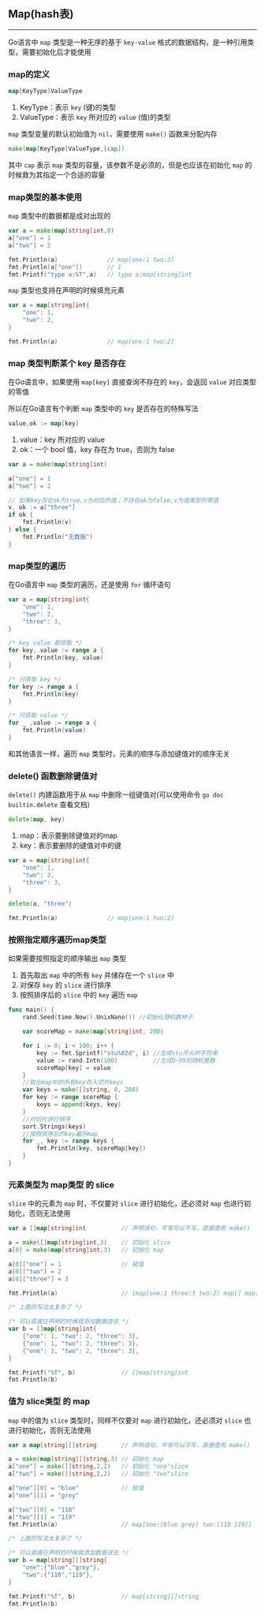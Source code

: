 ## Map(hash表)

---

Go语言中 `map` 类型是一种无序的基于 `key-value` 格式的数据结构，是一种引用类型，需要初始化后才能使用

### map的定义

```go
map[KeyType]ValueType
```

1. KeyType：表示 `key` (键)的类型
2. ValueType：表示 `key` 所对应的  `value` (值)的类型

`map` 类型变量的默认初始值为 `nil`，需要使用 `make()` 函数来分配内存

```go
make(map[KeyType]ValueType,[cap])
```

其中 `cap` 表示 `map` 类型的容量，该参数不是必须的，但是也应该在初始化 `map` 的时候救为其指定一个合适的容量

### map类型的基本使用

`map` 类型中的数据都是成对出现的

```go
var a = make(map[string]int,8)
a["one"] = 1
a["two"] = 2

fmt.Println(a)              // map[one:1 two:2]
fmt.Println(a["one"])       // 1
fmt.Printf("type a:%T",a)   // type a:map[string]int
```

`map` 类型也支持在声明的时候填充元素

```go
var a = map[string]int{
    "one": 1,
    "two": 2,
}

fmt.Println(a)              // map[one:1 two:2]
```

### map 类型判断某个 key 是否存在

在Go语言中，如果使用 `map[key]` 直接查询不存在的 `key`，会返回 `value` 对应类型的零值

所以在Go语言有个判断 `map` 类型中的 `key` 是否存在的特殊写法

```go
value,ok := map[key]
```

1. value：key 所对应的 value
2. ok：一个 bool 值，key 存在为 true，否则为 false

```go
var a = make(map[string]int)

a["one"] = 1
a["two"] = 2

// 如果key存在ok为true,v为对应的值；不存在ok为false,v为值类型的零值
v, ok := a["three"]
if ok {
    fmt.Println(v)
} else {
    fmt.Println("无数据")
}
```

### map类型的遍历

在Go语言中 `map` 类型的遍历，还是使用 `for` 循环语句

```go
var a = map[string]int{
    "one": 1,
    "two": 2,
    "three": 3,
}

/* key value 都获取 */
for key, value := range a {
    fmt.Println(key, value)
}

/* 只获取 key */
for key := range a {
    fmt.Println(key)
}

/* 只获取 value */
for _ ,value := range a {
    fmt.Println(value)
}
```

和其他语言一样，遍历 `map` 类型时，元素的顺序与添加键值对的顺序无关

### delete() 函数删除键值对

`delete()` 内建函数用于从 `map` 中删除一组键值对(可以使用命令 `go doc builtin.delete` 查看文档)

```go
delete(map, key)
```

1. map：表示要删除键值对的map
2. key：表示要删除的键值对中的键

```go
var a = map[string]int{
    "one": 1,
    "two": 2,
    "three": 3,
}

delete(a, "three")

fmt.Println(a)              // map[one:1 two:2]
```

### 按照指定顺序遍历map类型

如果需要按照指定的顺序输出 `map` 类型

1. 首先取出 `map` 中的所有 `key` 并储存在一个 `slice` 中
2. 对保存 `key` 的 `slice` 进行排序
3. 按照排序后的 `slice` 中的 `key` 遍历 `map`

```go
func main() {
	rand.Seed(time.Now().UnixNano()) //初始化随机数种子

	var scoreMap = make(map[string]int, 200)

	for i := 0; i < 100; i++ {
		key := fmt.Sprintf("stu%02d", i) //生成stu开头的字符串
		value := rand.Intn(100)          //生成0~99的随机整数
		scoreMap[key] = value
	}
	//取出map中的所有key存入切片keys
	var keys = make([]string, 0, 200)
	for key := range scoreMap {
		keys = append(keys, key)
	}
	//对切片进行排序
	sort.Strings(keys)
	//按照排序后的key遍历map
	for _, key := range keys {
		fmt.Println(key, scoreMap[key])
	}
}
```

### 元素类型为 map类型 的 slice

`slice` 中的元素为 `map` 时，不仅要对 `slice` 进行初始化，还必须对 `map` 也进行初始化，否则无法使用

```go
var a []map[string]int			// 声明语句，平常可以不写，直接使用 make()

a = make([]map[string]int,3)	// 初始化 slice
a[0] = make(map[string]int,3)	// 初始化 map

a[0]["one"] = 1					// 赋值
a[0]["two"] = 2
a[0]["three"] = 3

fmt.Println(a)					// [map[one:1 three:3 two:2] map[] map[]]

/* 上面的写法太复杂了 */

/* 可以直接在声明的时候就添加数据进去 */
var b = []map[string]int{
	{"one": 1, "two": 2, "three": 3},
	{"one": 1, "two": 2, "three": 3},
	{"one": 1, "two": 2, "three": 3},
}

fmt.Printf("%T", b)				// []map[string]int
fmt.Println(b)
```

### 值为 slice类型 的 map

`map` 中的值为 `slice` 类型时，同样不仅要对 `map` 进行初始化，还必须对 `slice` 也进行初始化，否则无法使用

```go
var a map[string][]string		// 声明语句，平常可以不写，直接使用 make()

a = make(map[string][]string,3)	// 初始化 map
a["one"] = make([]string,2,2)	// 初始化 "one"slice
a["two"] = make([]string,2,2)	// 初始化 "two"slice

a["one"][0] = "blue"			// 赋值
a["one"][1] = "grey"

a["two"][0] = "110"
a["two"][1] = "119"
fmt.Println(a)					// map[one:[blue grey] two:[110 119]]

/* 上面的写法太复杂了 */

/* 可以直接在声明的时候就添加数据进去 */
var b = map[string][]string{
	"one":{"blue","grey"},
	"two":{"110","119"},
}

fmt.Printf("%T", b)				// map[string][]string
fmt.Println(b)
```